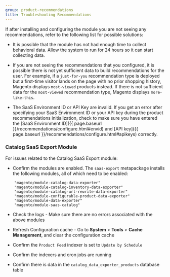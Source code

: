 ```yaml
---
group: product-recommendations
title: Troubleshooting Recommendations
---
```


If after installing and configuring the module you are not seeing any recommendations, refer to the following list for possible solutions:

-  It is possible that the module has not had enough time to collect behavioral data. Allow the system to run for 24 hours so it can start collecting data.

-  If you are not seeing the recommendations that you configured, it is possible there is not yet sufficient data to build recommendations for the user. For example, if a `just-for-you` recommendation type is deployed but a first-time visitor lands on the page with no prior shopping history, Magento displays `most-viewed` products instead. If there is not sufficient data for the `most-viewed` recommendation type, Magento displays `more-like-this`.

-  The SaaS Environment ID or API Key are invalid. If you get an error after specifying your SaaS Environment ID or your API key during the product recommendations initialization, check to make sure you have entered the [SaaS Environment ID]({{ page.baseurl }}/recommendations/configure.html#envid) and [API key]({{ page.baseurl }}/recommendations/configure.html#apikeys) correctly.

### Catalog SaaS Export Module

For issues related to the Catalog SaaS Export module:

-  Confirm the modules are enabled. The `saas-export` metapackage installs the following modules, all of which need to be enabled:

```text
    "magento/module-catalog-data-exporter"
    "magento/module-catalog-inventory-data-exporter"
    "magento/module-catalog-url-rewrite-data-exporter"
    "magento/module-configurable-product-data-exporter"
    "magento/module-data-exporter"
    "magento/module-saas-catalog"
```

-  Check the logs - Make sure there are no errors associated with the above modules

-  Refresh Configuration cache - Go to **System** > **Tools** > **Cache Management**, and clear the configuration cache

-  Confirm the `Product Feed` indexer is set to `Update by Schedule`

-  Confirm the indexers and cron jobs are running

-  Confirm there is data in the `catalog_data_exporter_products` database table
